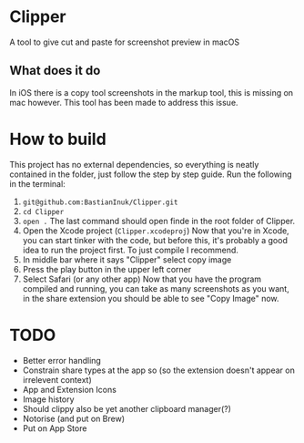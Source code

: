 # Clipper
A tool to give cut and paste for screenshot preview in macOS

## What does it do
In iOS there is a copy tool screenshots in the markup tool, this is missing on mac however. This tool has been made to address this issue.

# How to build
This project has no external dependencies, so everything is neatly contained in the folder, just follow the step by step guide.
Run the following in the terminal:
1. `git@github.com:BastianInuk/Clipper.git`
2. `cd Clipper`
3. `open .`
The last command should open finde in the root folder of Clipper. 
4. Open the Xcode project (`Clipper.xcodeproj`)
Now that you're in Xcode, you can start tinker with the code, but before this, it's probably a good idea to run the project first. To just compile I recommend.
5. In middle bar where it says "Clipper" select copy image
6. Press the play button in the upper left corner
7. Select Safari (or any other app)
Now that you have the program compiled and running, you can take as many screenshots as you want, in the share extension you should be able to see "Copy Image" now.

# TODO
- Better error handling
- Constrain share types at the app so (so the extension doesn't appear on irrelevent context)
- App and Extension Icons
- Image history
- Should clippy also be yet another clipboard manager(?)
- Notorise (and put on Brew)
- Put on App Store
